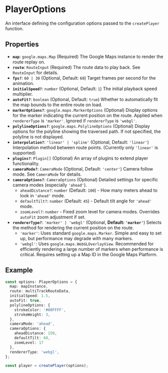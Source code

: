 # PlayerOptions

An interface defining the configuration options passed to the `createPlayer` function.

## Properties

*   **`map`**: `google.maps.Map` (Required)
    The Google Maps instance to render the route replay on.
*   **`route`**: `RouteInput` (Required)
    The route data to play back. See `RouteInput` for details.
*   **`fps?`**: `60 | 30` (Optional, Default: `60`)
    Target frames per second for the animation.
*   **`initialSpeed?`**: `number` (Optional, Default: `1`)
    The initial playback speed multiplier.
*   **`autoFit?`**: `boolean` (Optional, Default: `true`)
    Whether to automatically fit the map bounds to the entire route on load.
*   **`markerOptions?`**: `google.maps.MarkerOptions` (Optional)
    Display options for the marker indicating the current position on the route. Applied when `rendererType` is `'marker'`. Ignored if `rendererType` is `'webgl'`.
*   **`polylineOptions?`**: `google.maps.PolylineOptions` (Optional)
    Display options for the polyline showing the traversed path. If not specified, the polyline is not displayed.
*   **`interpolation?`**: `'linear' | 'spline'` (Optional, Default: `'linear'`)
    Interpolation method between route points. (Currently only `'linear'` is supported)
*   **`plugins?`**: `Plugin[]` (Optional)
    An array of plugins to extend player functionality.
*   **`cameraMode?`**: `CameraMode` (Optional, Default: `'center'`)
    Camera follow mode. See `CameraMode` for details.
*   **`cameraOptions?`**: `CameraOptions` (Optional)
    Detailed settings for specific camera modes (especially `'ahead'`).
    *   `aheadDistance?`: `number` (Default: `100`) - How many meters ahead to look in `'ahead'` mode.
    *   `defaultTilt?`: `number` (Default: `45`) - Default tilt angle for `'ahead'` mode.
    *   `zoomLevel?`: `number` - Fixed zoom level for camera modes. Overrides `autoFit` zoom adjustment if set.
*   **`rendererType?`**: `'marker' | 'webgl'` (Optional, **Default: `'marker'`**)
    Selects the method for rendering the current position on the route.
    *   `'marker'`: Uses standard `google.maps.Marker`. Simple and easy to set up, but performance may degrade with many markers.
    *   `'webgl'`: Uses `google.maps.WebGLOverlayView`. Recommended for efficiently rendering a large number of markers when performance is critical. Requires setting up a Map ID in the Google Maps Platform.

## Example

```typescript
const options: PlayerOptions = {
  map: mapInstance,
  route: multiTrackRouteData,
  initialSpeed: 1.5,
  autoFit: true,
  polylineOptions: {
    strokeColor: '#00FFFF',
    strokeWeight: 3,
  },
  cameraMode: 'ahead',
  cameraOptions: {
    aheadDistance: 150,
    defaultTilt: 60,
    zoomLevel: 17
  },
  rendererType: 'webgl',
};

const player = createPlayer(options);
``` 